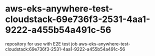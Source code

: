 # aws-eks-anywhere-test-cloudstack-69e736f3-2531-4aa1-9222-a455b54a491c-56
repository for use with E2E test job aws-eks-anywhere-test-cloudstack:69e736f3-2531-4aa1-9222-a455b54a491c-56
